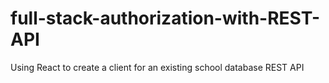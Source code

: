 # full-stack-authorization-with-REST-API
 Using React to create a client for an existing school database REST API 
